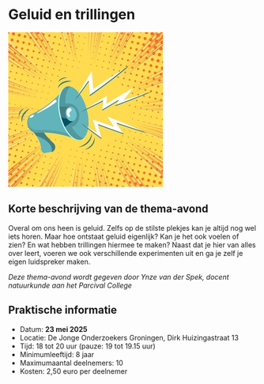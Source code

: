 # Geluid en trillingen

![geluid](geluid.jpg)

## Korte beschrijving van de thema-avond
Overal om ons heen is geluid. Zelfs op de stilste plekjes kan je altijd nog wel iets horen. Maar hoe ontstaat geluid eigenlijk? Kan je het ook voelen of zien? En wat hebben trillingen hiermee te maken? Naast dat je hier van alles over leert, voeren we ook verschillende experimenten uit en ga je zelf je eigen luidspreker maken.

*Deze thema-avond wordt gegeven door Ynze van der Spek, docent natuurkunde aan het Parcival College*

## Praktische informatie
- Datum: **23 mei 2025**
- Locatie: De Jonge Onderzoekers Groningen, Dirk Huizingastraat 13
- Tijd: 18 tot 20 uur (pauze: 19 tot 19.15 uur)
- Minimumleeftijd: 8 jaar
- Maximumaantal deelnemers: 10
- Kosten: 2,50 euro per deelnemer

